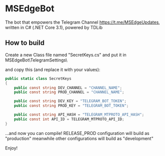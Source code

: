 # MSEdgeBot
The bot that empowers the Telegram Channel https://t.me/MSEdgeUpdates, written in C# (.NET Core 3.1), powered by TDLib

## How to build
Create a new Class file named "SecretKeys.cs" and put it in MSEdgeBot\TelegramSettings\

and copy this (and replace it with your values):
```cs
public static class SecretKeys
{
    public const string DEV_CHANNEL = "CHANNEL_NAME";
    public const string PROD_CHANNEL = "CHANNEL_NAME";

    public const string DEV_KEY = "TELEGRAM_BOT_TOKEN";
    public const string PROD_KEY = "TELEGRAM_BOT_TOKEN";

    public const string API_HASH = "TELEGRAM_MTPROTO_API_HASH";
    public const int API_ID = TELEGRAM_MTPROTO_API_ID;
}
```

...and now you can compile! RELEASE_PROD configuration will build as "production" meanwhile other configurations will build as "development"

Enjoy!
